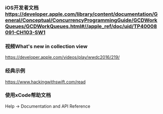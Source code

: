 ### iOS开发者文档<https://developer.apple.com/library/content/documentation/General/Conceptual/ConcurrencyProgrammingGuide/GCDWorkQueues/GCDWorkQueues.html#//apple_ref/doc/uid/TP40008091-CH103-SW1>

### 视频What's new in collection view
<https://developer.apple.com/videos/play/wwdc2016/219/>

### 经典示例
<https://www.hackingwithswift.com/read>


### 使用xCode帮助文档
Help -> Documentation and API Reference